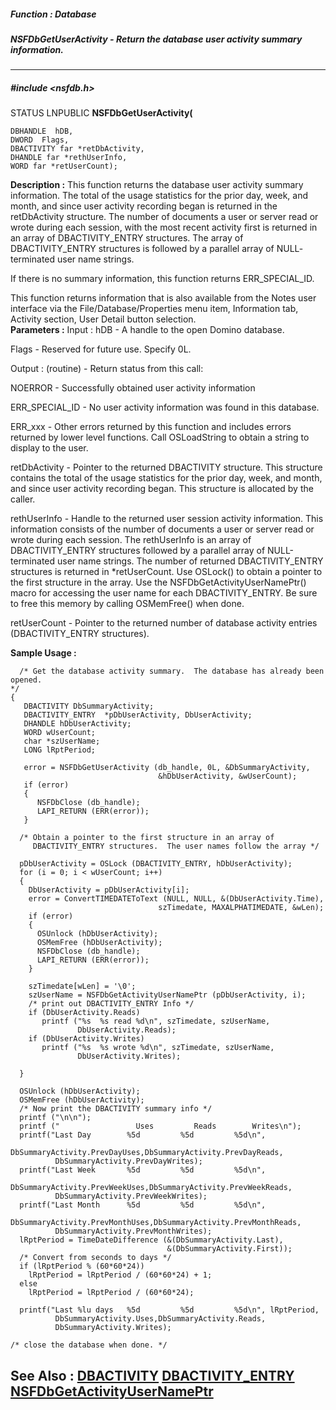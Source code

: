 ##### Function : Database
##### NSFDbGetUserActivity - Return the database user activity summary information.
---
##### #include <nsfdb.h>
STATUS LNPUBLIC **NSFDbGetUserActivity(**

	DBHANDLE  hDB,
	DWORD  Flags,
	DBACTIVITY far *retDbActivity,
	DHANDLE far *rethUserInfo,
	WORD far *retUserCount);
**Description :**
This function returns the database user activity summary information.  The 
total of the usage statistics for the prior day, week, and month, and since 
user activity recording began is returned in the retDbActivity structure.  The 
number of documents a user or server read or wrote during each session, with 
the most recent activity first is returned in an array of DBACTIVITY_ENTRY 
structures.  The array of  DBACTIVITY_ENTRY structures is followed by a 
parallel array of NULL- terminated user name strings.

If there is no summary information, this function returns ERR_SPECIAL_ID.

This function returns information that is also available from the Notes user 
interface via the File/Database/Properties menu item, Information tab, Activity 
section, User Detail button selection.  
**Parameters :**
Input :
hDB  -  A handle to the open Domino database.

Flags  -  Reserved for future use.  Specify 0L.

Output :
(routine)  -  Return status from this call: 

NOERROR - Successfully obtained user activity information

ERR_SPECIAL_ID - No user activity information was found in this database.

ERR_xxx - Other errors returned by this function and includes errors returned by lower level functions. Call OSLoadString to obtain a string to display to the user.


retDbActivity  -  Pointer to the returned DBACTIVITY structure.  This structure contains the total of the usage statistics for the prior day, week, and month, and since user activity recording began.  This structure is allocated by the caller.

rethUserInfo  -  Handle to the returned user session activity information.  This information consists of the number of documents a user or server read or wrote during each session.  The rethUserInfo is an array of DBACTIVITY_ENTRY structures followed by a parallel array of NULL-terminated user name strings.  The number of returned DBACTIVITY_ENTRY structures is returned in *retUserCount.  Use OSLock() to obtain a pointer to the first structure in the array.  Use the NSFDbGetActivityUserNamePtr() macro for accessing the user name for each DBACTIVITY_ENTRY.  Be sure to free this memory by calling OSMemFree() when done.

retUserCount  -  Pointer to the returned number of database activity entries (DBACTIVITY_ENTRY structures).

**Sample Usage :**
```
  /* Get the database activity summary.  The database has already been opened. 
*/
{
   DBACTIVITY DbSummaryActivity;
   DBACTIVITY_ENTRY  *pDbUserActivity, DbUserActivity;
   DHANDLE hDbUserActivity;
   WORD wUserCount;
   char *szUserName;
   LONG lRptPeriod;

   error = NSFDbGetUserActivity (db_handle, 0L, &DbSummaryActivity,
                                 &hDbUserActivity, &wUserCount);
   if (error)
   {
      NSFDbClose (db_handle);
      LAPI_RETURN (ERR(error));
   }

  /* Obtain a pointer to the first structure in an array of
     DBACTIVITY_ENTRY structures.  The user names follow the array */

  pDbUserActivity = OSLock (DBACTIVITY_ENTRY, hDbUserActivity);
  for (i = 0; i < wUserCount; i++)
  {
    DbUserActivity = pDbUserActivity[i];
    error = ConvertTIMEDATEToText (NULL, NULL, &(DbUserActivity.Time),
                                 szTimedate, MAXALPHATIMEDATE, &wLen);
    if (error)
    {
      OSUnlock (hDbUserActivity);
      OSMemFree (hDbUserActivity);
      NSFDbClose (db_handle);
      LAPI_RETURN (ERR(error));
    }

    szTimedate[wLen] = '\0';
    szUserName = NSFDbGetActivityUserNamePtr (pDbUserActivity, i);
    /* print out DBACTIVITY_ENTRY Info */
    if (DbUserActivity.Reads)
       printf ("%s  %s read %d\n", szTimedate, szUserName,
               DbUserActivity.Reads);
    if (DbUserActivity.Writes)
       printf ("%s  %s wrote %d\n", szTimedate, szUserName,
               DbUserActivity.Writes);

  }

  OSUnlock (hDbUserActivity);
  OSMemFree (hDbUserActivity);
  /* Now print the DBACTIVITY summary info */
  printf ("\n\n");
  printf ("                 Uses         Reads        Writes\n");
  printf("Last Day        %5d         %5d         %5d\n",
          DbSummaryActivity.PrevDayUses,DbSummaryActivity.PrevDayReads,
          DbSummaryActivity.PrevDayWrites);
  printf("Last Week       %5d         %5d         %5d\n",
          DbSummaryActivity.PrevWeekUses,DbSummaryActivity.PrevWeekReads,
          DbSummaryActivity.PrevWeekWrites);
  printf("Last Month      %5d         %5d         %5d\n",
          DbSummaryActivity.PrevMonthUses,DbSummaryActivity.PrevMonthReads,
          DbSummaryActivity.PrevMonthWrites);
  lRptPeriod = TimeDateDifference (&(DbSummaryActivity.Last),
                                   &(DbSummaryActivity.First));
  /* Convert from seconds to days */
  if (lRptPeriod % (60*60*24))
    lRptPeriod = lRptPeriod / (60*60*24) + 1;
  else
    lRptPeriod = lRptPeriod / (60*60*24);

  printf("Last %lu days   %5d         %5d         %5d\n", lRptPeriod,
          DbSummaryActivity.Uses,DbSummaryActivity.Reads,
          DbSummaryActivity.Writes);

/* close the database when done. */
```
**See Also :**
[DBACTIVITY](D:/md_files/DBACTIVITY.md)
[DBACTIVITY_ENTRY](D:/md_files/DBACTIVITY_ENTRY.md)
[NSFDbGetActivityUserNamePtr](D:/md_files/NSFDbGetActivityUserNamePtr.md)
---
